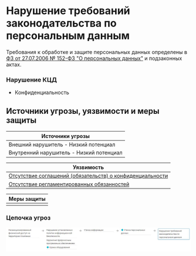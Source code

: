 # Нарушение требований законодательства по персональным данным

Требования к обработке и защите персональных данных определены в [ФЗ от 27.07.2006 № 152-ФЗ "О персональных данных"](https://base.garant.ru/12148567/) и подзаконных актах.

### Нарушение КЦД
+ Конфиденциальность


## Источники угрозы, уязвимости и меры защиты
|Источники угрозы|
|-|
|Внешний нарушитель - Низкий потенциал|
|Внутренний нарушитель - Низкий потенциал|


|Уязвимость|
|--------|
|[Отсутствие соглашений (обязательств) о конфиденциальности](/vkr/vulnerabilities/page8)|
|[Отсутствие регламентированных обязанностей](/vkr/vulnerabilities/page9)|

|Меры защиты|
|--------|
||


### Цепочка угроз
![Цепочка угроз](image/img5.JPG "Цепочка угроз")
